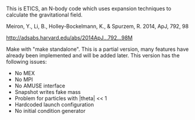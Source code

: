 This is ETICS, an N-body code which uses expansion techniques to calculate the gravitational field.

Meiron, Y., Li, B.,  Holley-Bockelmann, K., & Spurzem, R. 2014, ApJ, 792, 98

http://adsabs.harvard.edu/abs/2014ApJ...792...98M

Make with "make standalone".
This is a partial version, many features have already been implemented and will be added later. This version has the following issues:
* No MEX
* No MPI
* No AMUSE interface
* Snapshot writes fake mass
* Problem for particles with |theta| << 1
* Hardcoded launch configuration
* No initial condition generator
